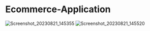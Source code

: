 # Ecommerce-Application
![Screenshot_20230821_145355](https://github.com/Khalid-El-Ashe/Ecommerce-Application/assets/114357572/1baa3d16-c7da-4ff7-b5e0-1659302af091)
![Screenshot_20230821_145520](https://github.com/Khalid-El-Ashe/Ecommerce-Application/assets/114357572/7d2d985c-4755-4dc1-9267-979752e06b13)
